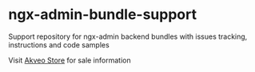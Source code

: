# ngx-admin-bundle-support
Support repository for ngx-admin backend bundles with issues tracking, instructions and code samples

Visit [Akveo Store](https://store.akveo.com) for sale information